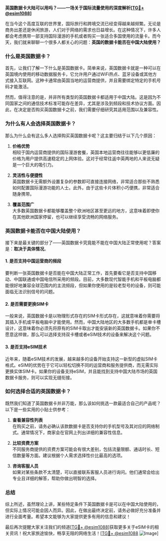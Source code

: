 **英国数据卡大陆可以用吗？——一场关于国际流量使用的深度解析[[TG💪+ @esim1088](https://t.me/s/esim1088)]**

在当今这个高度互联的世界里，国际旅行和跨境交流已经变得越来越频繁。无论是商务出差还是休闲旅游，人们对于网络的需求也日益增长。在这种情况下，许多人都会考虑携带一部支持国际漫游的手机或者购买一张适合多国使用的流量卡。而今天，我们就来聊聊一个很多人都关心的问题：**英国的数据卡能否在中国大陆使用？**

### **什么是英国数据卡？**

首先，让我们了解一下什么是英国数据卡。简单来说，英国数据卡就是一种可以在英国境内使用的移动数据服务卡，它允许用户通过WiFi热点、蓝牙设备或其他方式接入互联网。这种卡通常由英国当地的运营商提供，并且需要绑定特定的手机号码才能激活。

然而，值得注意的是，并非所有类型的英国数据卡都适用于中国大陆。这是因为不同国家之间的通信技术标准可能存在差异，尤其是涉及到频段和技术协议方面。因此，在决定是否购买英国数据卡之前，我们需要仔细研究其适用范围以及兼容性。

### **为什么有人会选择英国数据卡？**

那么为什么会有这么多人选择购买英国数据卡呢？这主要归结于以下几个原因：

1. **价格优势**  
   相较于国内运营商提供的国际漫游套餐，英国本地运营商往往能够以更低廉的价格为用户提供高速稳定的上网体验。这对于经常往返中英两地的人来说无疑是一个巨大的吸引力。

2. **灵活性与便捷性**  
   英国数据卡无需额外设置复杂的参数即可直接连接网络，非常适合那些不熟悉如何配置国际漫游功能的人士。此外，由于这些卡片体积小巧便携，非常适合随身携带。

3. **覆盖范围广**  
   大多数英国数据卡都能够覆盖整个欧洲地区甚至更远的地方，这意味着即使你在其他欧洲国家停留，也可以继续享受流畅的网络服务。

### **英国数据卡能否在中国大陆使用？**

接下来是最关键的部分了——英国数据卡究竟能不能在中国大陆正常使用呢？答案是：**取决于具体情况**。

#### **1. 是否支持中国运营商的频段**
要判断一张英国数据卡是否能在中国大陆正常工作，首先要看它是否支持中国移动、中国联通或中国电信所采用的频段。目前，大多数现代智能手机和平板电脑都能很好地兼容全球范围内的主流频段，但如果你使用的是较老型号的设备，则可能面临无法识别信号的问题。

#### **2. 是否需要更换SIM卡**
一般来说，英国数据卡是以物理形式存在的SIM卡形式存在，这就意味着你需要将其插入手机或平板电脑中才能使用。然而，中国大陆地区的大多数手机都是单卡槽设计，这意味着你必须先将原有的SIM卡取出才能安装新的英国数据卡。如果你不愿意这样做，那么可以选择支持双卡槽或者eSIM技术的设备来解决这个问题。

#### **3. 是否支持eSIM技术**
近年来，随着eSIM技术的发展，越来越多的设备开始支持这一新型的虚拟SIM卡格式。eSIM的优势在于它可以轻松切换不同的运营商和服务提供商，而无需实际更换实体SIM卡。如果你的设备支持eSIM，并且能找到支持中国大陆市场的英国数据卡服务，则可以实现无缝衔接。

### **如何选择合适的英国数据卡？**

既然我们知道了英国数据卡并非万能，那么该如何挑选一款最适合自己的产品呢？以下是一些实用的小贴士供参考：

1. **查看兼容性列表**  
   在购买之前，请务必确认该款数据卡是否支持你的手机型号及其对应的网络制式。通常情况下，商家会在官网上列出详细的兼容性信息。

2. **比较资费方案**  
   不同服务商提供的资费方案可能会有很大差别，包括流量限额、通话时长、短信数量等方面。建议根据个人需求选择性价比最高的选项。

3. **咨询客服人员**  
   如果对某些条款不太清楚，可以直接联系客服人员进行询问。他们通常会给出专业且详细的解答，帮助你做出明智的选择。

### **总结**

综上所述，虽然理论上讲，某些特定条件下英国数据卡是可以在中国大陆使用的，但实际上情况可能会因人而异。因此，在做出最终决定前，请务必做好充分准备并进行全面考量。希望本文能够为大家提供更多有用的信息和建议！

最后再次提醒大家关注我们的频道[[TG💪+ @esim1088](https://t.me/s/esim1088)]获取更多关于eSIM卡的相关资讯！祝大家旅途愉快，畅享无阻的网络生活！[[TG💪+ @esim1088](https://t.me/s/esim1088) ![Image](https://i.postimg.cc/4NQfJmqS/Snipaste-2025-05-13-00-14-12.png)]